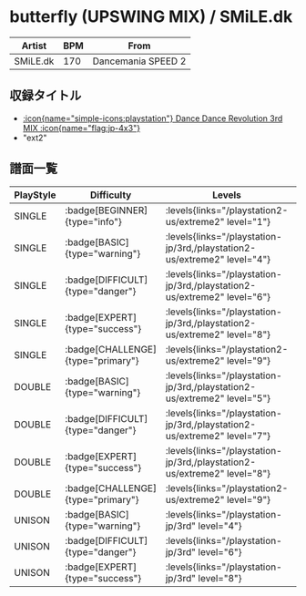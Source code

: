 # butterfly (UPSWING MIX) / SMiLE.dk

|Artist|BPM|From|
|------|---|----|
|SMiLE.dk|170|Dancemania SPEED 2|

## 収録タイトル

- [:icon{name="simple-icons:playstation"} Dance Dance Revolution 3rd MIX :icon{name="flag:jp-4x3"}](/playstation-jp/3rd)
- "ext2"

## 譜面一覧

|PlayStyle|Difficulty|Levels|Notes|Movie|
|---------|----------|------|-----|-----|
|SINGLE| :badge[BEGINNER]{type="info"}| :levels{links="/playstation2-us/extreme2" level="1"}|127/0||
|SINGLE| :badge[BASIC]{type="warning"}| :levels{links="/playstation-jp/3rd,/playstation2-us/extreme2" level="4"}|201/0||
|SINGLE| :badge[DIFFICULT]{type="danger"}| :levels{links="/playstation-jp/3rd,/playstation2-us/extreme2" level="6"}|271/0||
|SINGLE| :badge[EXPERT]{type="success"}| :levels{links="/playstation-jp/3rd,/playstation2-us/extreme2" level="8"}|322/0||
|SINGLE| :badge[CHALLENGE]{type="primary"}| :levels{links="/playstation2-us/extreme2" level="9"}|388/0||
|DOUBLE| :badge[BASIC]{type="warning"}| :levels{links="/playstation-jp/3rd,/playstation2-us/extreme2" level="5"}|216/0||
|DOUBLE| :badge[DIFFICULT]{type="danger"}| :levels{links="/playstation-jp/3rd,/playstation2-us/extreme2" level="7"}|285/0||
|DOUBLE| :badge[EXPERT]{type="success"}| :levels{links="/playstation-jp/3rd,/playstation2-us/extreme2" level="8"}|323/0||
|DOUBLE| :badge[CHALLENGE]{type="primary"}| :levels{links="/playstation2-us/extreme2" level="9"}|406/0||
|UNISON| :badge[BASIC]{type="warning"}| :levels{links="/playstation-jp/3rd" level="4"}|||
|UNISON| :badge[DIFFICULT]{type="danger"}| :levels{links="/playstation-jp/3rd" level="6"}|||
|UNISON| :badge[EXPERT]{type="success"}| :levels{links="/playstation-jp/3rd" level="8"}|||
